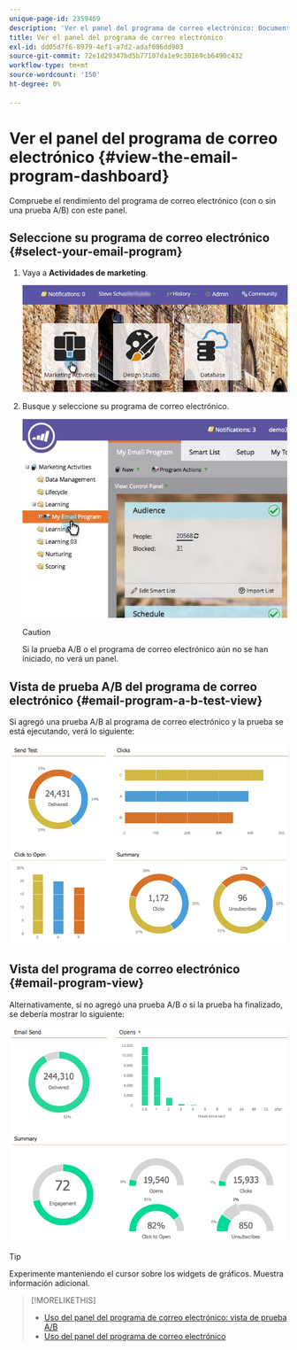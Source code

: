 ```yaml
---
unique-page-id: 2359469
description: 'Ver el panel del programa de correo electrónico: Documentos de Marketo: Documentación del producto'
title: Ver el panel del programa de correo electrónico
exl-id: dd05d7f6-8979-4ef1-a7d2-adaf086dd903
source-git-commit: 72e1d29347bd5b77107da1e9c30169cb6490c432
workflow-type: tm+mt
source-wordcount: '150'
ht-degree: 0%

---
```


# Ver el panel del programa de correo electrónico {#view-the-email-program-dashboard}

Compruebe el rendimiento del programa de correo electrónico (con o sin una prueba A/B) con este panel.

## Seleccione su programa de correo electrónico {#select-your-email-program}

1. Vaya a **Actividades de marketing**.

   ![](assets/login-marketing-activities.png)

1. Busque y seleccione su programa de correo electrónico.

   ![](assets/selectemailprogram.jpg)

   >[!CAUTION]
   >
   >Si la prueba A/B o el programa de correo electrónico aún no se han iniciado, no verá un panel.

## Vista de prueba A/B del programa de correo electrónico {#email-program-a-b-test-view}

Si agregó una prueba A/B al programa de correo electrónico y la prueba se está ejecutando, verá lo siguiente:

![](assets/image2014-9-12-14-3a2-3a25.png)

## Vista del programa de correo electrónico {#email-program-view}

Alternativamente, si no agregó una prueba A/B *o* si la prueba ha finalizado, se debería mostrar lo siguiente:

![](assets/image2014-9-12-14-3a3-3a3.png)

>[!TIP]
>
>Experimente manteniendo el cursor sobre los widgets de gráficos. Muestra información adicional.

>[!MORELIKETHIS]
>
>* [Uso del panel del programa de correo electrónico: vista de prueba A/B](/help/marketo/product-docs/email-marketing/email-programs/email-program-actions/email-test-a-b-test/use-the-email-program-dashboard-a-b-test-view.md)
>* [Uso del panel del programa de correo electrónico](/help/marketo/product-docs/email-marketing/email-programs/email-program-data/use-the-email-program-dashboard.md)

